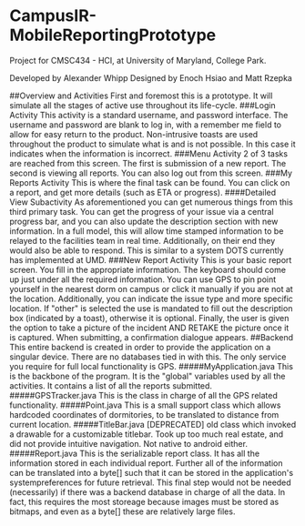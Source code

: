 CampusIR-MobileReportingPrototype
=================================

Project for CMSC434 - HCI, at University of Maryland, College Park.

Developed by Alexander Whipp
Designed by Enoch Hsiao and Matt Rzepka

##Overview and Activities
First and foremost this is a prototype. It will simulate all the stages of active use throughout its life-cycle.
###Login Activity
This activity is a standard username, and password interface. The username and password are blank to log in, with a remember me field to allow for easy return to the product.  Non-intrusive toasts are used throughout the product to simulate what is and is not possible. In this case it indicates when the information is incorrect.
###Menu Activity
2 of 3 tasks are reached from this screen. The first is submission of a new report. The second is viewing all reports. You can also log out from this screen.
###My Reports Activity
This is where the final task can be found. You can click on a report, and get more details (such as ETA or progress).
####Detailed View Subactivity
As aforementioned you can get numerous things from this third primary task. You can get the progress of your issue via a central progress bar, and you can also update the description section with new information. In a full model, this will allow time stamped information to be relayed to the facilities team in real time. Additionally, on their end they would also be able to respond. This is similar to a system DOTS currently has implemented at UMD.
###New Report Activity
This is your basic report screen. You fill in the appropriate information. The keyboard should come up just under all the required information. You can use GPS to pin point yourself in the nearest dorm on campus or click it manually if you are not at the location. Additionally, you can indicate the issue type and more specific location. If "other" is selected the use is mandated to fill out the description box (indicated by a toast), otherwise it is optional. Finally, the user is given the option to take a picture of the incident AND RETAKE the picture once it is captured. When submitting, a confirmation dialogue appears.
##Backend
This entire backend is created in order to provide the application on a singular device. There are no databases tied in with this. The only service you require for full local functionality is GPS.
#####MyApplication.java
This is the backbone of the program. It is the "global" variables used by all the activities. It contains a list of all the reports submitted.
#####GPSTracker.java
This is the class in charge of all the GPS related functionality.
#####Point.java
This is a small support class which allows hardcoded coordinates of dormitories, to be translated to distance from current location.
#####TitleBar.java
[DEPRECATED] old class which invoked a drawable for a customizable titlebar. Took up too much real estate, and did not provide intuitive navigation. Not native to android either.
#####Report.java
This is the serializable report class. It has all the information stored in each individual report. Further all of the information can be translated into a byte[] such that it can be stored in the application's systempreferences for future retrieval. This final step would not be needed (necessarily) if there was a backend database in charge of all the data. In fact, this requires the most storeage because images must be stored as bitmaps, and even as a byte[] these are relatively large files.
